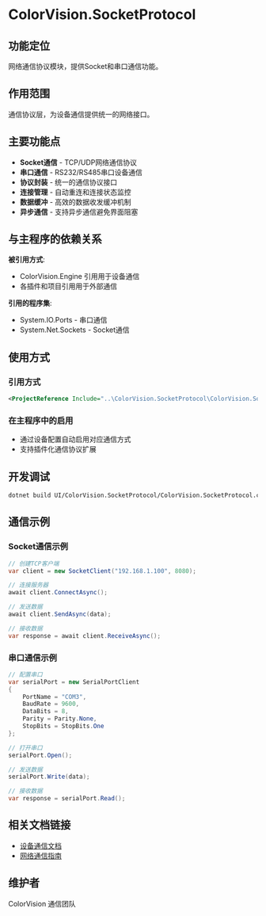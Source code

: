 # ColorVision.SocketProtocol

## 功能定位

网络通信协议模块，提供Socket和串口通信功能。

## 作用范围

通信协议层，为设备通信提供统一的网络接口。

## 主要功能点

- **Socket通信** - TCP/UDP网络通信协议
- **串口通信** - RS232/RS485串口设备通信
- **协议封装** - 统一的通信协议接口
- **连接管理** - 自动重连和连接状态监控
- **数据缓冲** - 高效的数据收发缓冲机制
- **异步通信** - 支持异步通信避免界面阻塞

## 与主程序的依赖关系

**被引用方式**:
- ColorVision.Engine 引用用于设备通信
- 各插件和项目引用用于外部通信

**引用的程序集**:
- System.IO.Ports - 串口通信
- System.Net.Sockets - Socket通信

## 使用方式

### 引用方式
```xml
<ProjectReference Include="..\ColorVision.SocketProtocol\ColorVision.SocketProtocol.csproj" />
```

### 在主程序中的启用
- 通过设备配置自动启用对应通信方式
- 支持插件化通信协议扩展

## 开发调试

```bash
dotnet build UI/ColorVision.SocketProtocol/ColorVision.SocketProtocol.csproj
```

## 通信示例

### Socket通信示例
```csharp
// 创建TCP客户端
var client = new SocketClient("192.168.1.100", 8080);

// 连接服务器
await client.ConnectAsync();

// 发送数据
await client.SendAsync(data);

// 接收数据
var response = await client.ReceiveAsync();
```

### 串口通信示例
```csharp
// 配置串口
var serialPort = new SerialPortClient
{
    PortName = "COM3",
    BaudRate = 9600,
    DataBits = 8,
    Parity = Parity.None,
    StopBits = StopBits.One
};

// 打开串口
serialPort.Open();

// 发送数据
serialPort.Write(data);

// 接收数据
var response = serialPort.Read();
```

## 相关文档链接

- [设备通信文档](../../docs/engine-components/README.md)
- [网络通信指南](../../docs/getting-started/入门指南.md)

## 维护者

ColorVision 通信团队
